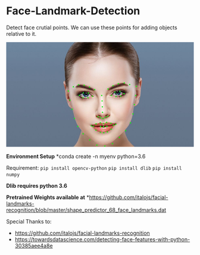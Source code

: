 # Face-Landmark-Detection
Detect face crutial points. We can use these points for adding objects relative to it.

<img src="./resulted_face.jpg">

**Environment Setup**
*conda create -n myenv python=3.6

Requirement:
  `pip install opencv-python`
  `pip install dlib`
  `pip install numpy`
  
 **Dlib requires python 3.6**
  

**Pretrained Weights available at**
*https://github.com/italojs/facial-landmarks-recognition/blob/master/shape_predictor_68_face_landmarks.dat

Special Thanks to: 
* https://github.com/italojs/facial-landmarks-recognition
* https://towardsdatascience.com/detecting-face-features-with-python-30385aee4a8e
